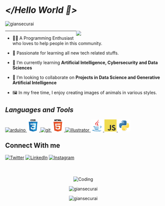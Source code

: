 # ***</Hello World 👋>*** #
<p align="left"> <img src="https://komarev.com/ghpvc/?username=giansecurai&label=Profile%20views&color=0e75b6&style=flat" alt="giansecurai" /> </p>

<a href="https://www.instagram.com/giansecurai/">
<img align="right" height="auto" width="275" src="https://github.com/GianSecurAI/GianSecurAI/assets/128256729/ff2c1964-d662-45b8-861b-a513352c3091"/>
</a>

***
- 👨‍💻 A Programming Enthusiast who loves to help people in this community.

- 📱 Passionate for learning all new tech related stuffs.
  
- 🌱 I’m currently learning **Artificial Intelligence, Cybersecurity and Data Sciences**

- 👯 I’m looking to collaborate on **Projects in Data Science and Generative Artificial Intelligence**

- 🖼️ In my free time, I enjoy creating images of animals in various styles.
  

## ***Languages and Tools***

<p align="left"> 
  <a href="https://www.arduino.cc/" target="_blank" rel="noreferrer"> <img src="https://cdn.worldvectorlogo.com/logos/arduino-1.svg" alt="arduino" width="40" height="40"/> </a> 
  <a href="https://www.w3schools.com/css/" target="_blank" rel="noreferrer"> <img src="https://raw.githubusercontent.com/devicons/devicon/master/icons/css3/css3-original-wordmark.svg" alt="css3" width="40" height="40"/> </a>   <a href="https://git-scm.com/" target="_blank" rel="noreferrer"> <img src="https://www.vectorlogo.zone/logos/git-scm/git-scm-icon.svg" alt="git" width="40" height="40"/> </a> <a href="https://www.w3.org/html/" target="_blank" rel="noreferrer"> <img src="https://raw.githubusercontent.com/devicons/devicon/master/icons/html5/html5-original-wordmark.svg" alt="html5" width="40" height="40"/> </a> 
  <a href="https://www.adobe.com/in/products/illustrator.html" target="_blank" rel="noreferrer"> <img src="https://www.vectorlogo.zone/logos/adobe_illustrator/adobe_illustrator-icon.svg" alt="illustrator" width="40" height="40"/> </a> 
  <a href="https://www.java.com" target="_blank" rel="noreferrer"> <img src="https://raw.githubusercontent.com/devicons/devicon/master/icons/java/java-original.svg" alt="java" width="40" height="40"/> </a> 
  <a href="https://developer.mozilla.org/en-US/docs/Web/JavaScript" target="_blank" rel="noreferrer"> <img src="https://raw.githubusercontent.com/devicons/devicon/master/icons/javascript/javascript-original.svg" alt="javascript" width="40" height="40"/> </a> 
  <a href="https://www.python.org" target="_blank" rel="noreferrer"> <img src="https://raw.githubusercontent.com/devicons/devicon/master/icons/python/python-original.svg" alt="python" width="40" height="40"/> </a> 
</p>

## Connect With me
<div align="left">
        <a href="https://twitter.com/GianSecurAI"><img alt="Twitter" src="https://img.shields.io/badge/Twitter-1DA1F2.svg?style=for-the-badge&logo=Twitter&logoColor=white" /></a>
        <a href="https://www.linkedin.com/in/gianmarco-guerrero-menacho/"><img alt="LinkedIn" src="https://img.shields.io/badge/linkedin-%230077B5.svg?style=for-the-badge&logo=linkedin&logoColor=white" /></a>
        <a href="https://www.instagram.com/giansecurai/"><img alt="Instagram" src="https://img.shields.io/badge/Instagram-E4405F.svg?style=for-the-badge&logo=Instagram&logoColor=white" /></a>
</div>

###


</div>
<br/>

  <p align="center"> <img alt="Coding"src="https://github-readme-stats.vercel.app/api/top-langs/?username=giansecurai&langs_count=8&layout=compact&theme=tokyonight"> </p>

  <p align="center"> <img src="https://github-readme-stats.vercel.app/api?username=giansecurai&show_icons=true&theme=tokyonight" alt="giansecurai" />
    
  <p align="center"> <img src="https://github-readme-streak-stats.herokuapp.com/?user=giansecurai&theme=tokyonight" alt="giansecurai" /></p>
 </p>
